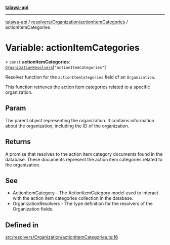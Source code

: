 [**talawa-api**](../../../../README.md)

***

[talawa-api](../../../../modules.md) / [resolvers/Organization/actionItemCategories](../README.md) / actionItemCategories

# Variable: actionItemCategories

\> `const` **actionItemCategories**: [`OrganizationResolvers`](../../../../types/generatedGraphQLTypes/type-aliases/OrganizationResolvers.md)\[`"actionItemCategories"`\]

Resolver function for the `actionItemCategories` field of an `Organization`.

This function retrieves the action item categories related to a specific organization.

## Param

The parent object representing the organization. It contains information about the organization, including the ID of the organization.

## Returns

A promise that resolves to the action item category documents found in the database. These documents represent the action item categories related to the organization.

## See

 - ActionItemCategory - The ActionItemCategory model used to interact with the action item categories collection in the database.
 - OrganizationResolvers - The type definition for the resolvers of the Organization fields.

## Defined in

[src/resolvers/Organization/actionItemCategories.ts:16](https://github.com/PalisadoesFoundation/talawa-api/blob/832d310bae30bd8cb45fb1b44f62dd776dccc52f/src/resolvers/Organization/actionItemCategories.ts#L16)
